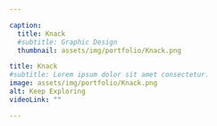 ```yaml
---

caption:
  title: Knack
  #subtitle: Graphic Design
  thumbnail: assets/img/portfolio/Knack.png

title: Knack
#subtitle: Lorem ipsum dolor sit amet consectetur.
image: assets/img/portfolio/Knack.png
alt: Keep Exploring
videoLink: ""

---
```


